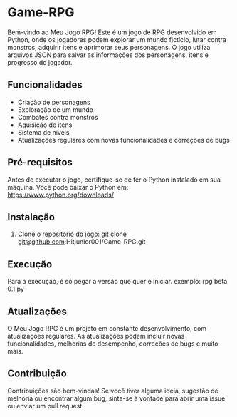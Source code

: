 # Game-RPG

Bem-vindo ao Meu Jogo RPG! Este é um jogo de RPG desenvolvido em Python, onde os jogadores podem explorar um mundo fictício, lutar contra monstros, adquirir itens e aprimorar seus personagens. O jogo utiliza arquivos JSON para salvar as informações dos personagens, itens e progresso do jogador.

## Funcionalidades

- Criação de personagens
- Exploração de um mundo
- Combates contra monstros
- Aquisição de itens
- Sistema de níveis
- Atualizações regulares com novas funcionalidades e correções de bugs

## Pré-requisitos

Antes de executar o jogo, certifique-se de ter o Python instalado em sua máquina. Você pode baixar o Python em: https://www.python.org/downloads/

## Instalação

1. Clone o repositório do jogo:
git clone git@github.com:Hitjunior001/Game-RPG.git

## Execução

Para a execução, é só pegar a versão que quer e iniciar.
exemplo: rpg beta 0.1.py

## Atualizações

O Meu Jogo RPG é um projeto em constante desenvolvimento, com atualizações regulares. As atualizações podem incluir novas funcionalidades, melhorias de desempenho, correções de bugs e muito mais.

## Contribuição

Contribuições são bem-vindas! Se você tiver alguma ideia, sugestão de melhoria ou encontrar algum bug, sinta-se à vontade para abrir uma issue ou enviar um pull request.


